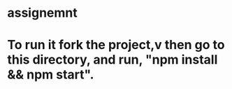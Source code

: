 # assignemnt

# To run it fork the project,v then go to this directory, and run, "npm install && npm start".

